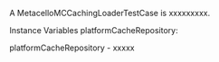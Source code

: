 A MetacelloMCCachingLoaderTestCase is xxxxxxxxx.Instance Variables	platformCacheRepository:		<Object>platformCacheRepository	- xxxxx